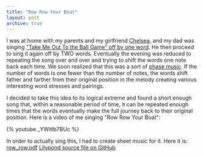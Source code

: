 ```yaml
---
title: "Row Row Your Boat"
layout: post
archive: true
---
```


I was at home with my parents and my girlfriend <a href="http://www.chelseahollow.com">Chelsea</a>, and my dad was singing <a href="{{ site.url }}/blog/new-video-camera-take-me-out-to-the-ball-game/">"Take Me Out To the Ball Game" off by one word</a>. He then proceed to sing it again off by TWO words. Eventually the evening was reduced to repeating the song over and over and trying to shift the words one note back each time. We soon realized that this was a sort of <a href="http://en.wikipedia.org/wiki/Phasing">phase music</a>. If the number of words is one fewer than the number of notes, the words shift father and farther from their original position in the melody creating various interesting word stresses and pairings.

I decided to take this idea to its logical extreme and found a short enough song that, within a reasonable period of time, it can be repeated enough times that the words eventually make the full journey back to their original position. Here is a video of me singing "Row Row Your Boat":

{% youtube _YWitlb7BUc %}

In order to actually sing this, I had to create sheet music for it.
Here it is: <a href="{{ site.url }}/uploads/2009/03/row_row.pdf">row_row.pdf</a>
<a href="https://github.com/captbaritone/eldredge-our_love_will_last_as_long">Lilypond source file on GitHub</a>
